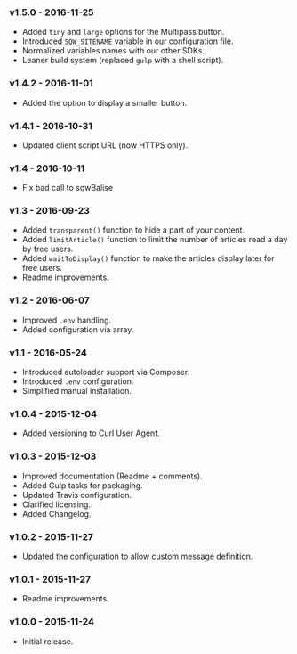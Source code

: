 ### v1.5.0 - 2016-11-25

* Added `tiny` and `large` options for the Multipass button.
* Introduced `SQW_SITENAME` variable in our configuration file.
* Normalized variables names with our other SDKs.
* Leaner build system (replaced `gulp` with a shell script).

### v1.4.2 - 2016-11-01

* Added the option to display a smaller button.

### v1.4.1 - 2016-10-31

* Updated client script URL (now HTTPS only).

### v1.4 - 2016-10-11

* Fix bad call to sqwBalise

### v1.3 - 2016-09-23

* Added `transparent()` function to hide a part of your content.
* Added `limitArticle()` function to limit the number of articles read a day by free users.
* Added `waitToDisplay()` function to make the articles display later for free users.
* Readme improvements.

### v1.2 - 2016-06-07

* Improved `.env` handling.
* Added configuration via array.

### v1.1 - 2016-05-24

* Introduced autoloader support via Composer.
* Introduced `.env` configuration.
* Simplified manual installation.

### v1.0.4 - 2015-12-04

* Added versioning to Curl User Agent.

### v1.0.3 - 2015-12-03

* Improved documentation (Readme + comments).
* Added Gulp tasks for packaging.
* Updated Travis configuration.
* Clarified licensing.
* Added Changelog.

### v1.0.2 - 2015-11-27

* Updated the configuration to allow custom message definition.

### v1.0.1 - 2015-11-27

* Readme improvements.

### v1.0.0 - 2015-11-24

* Initial release.